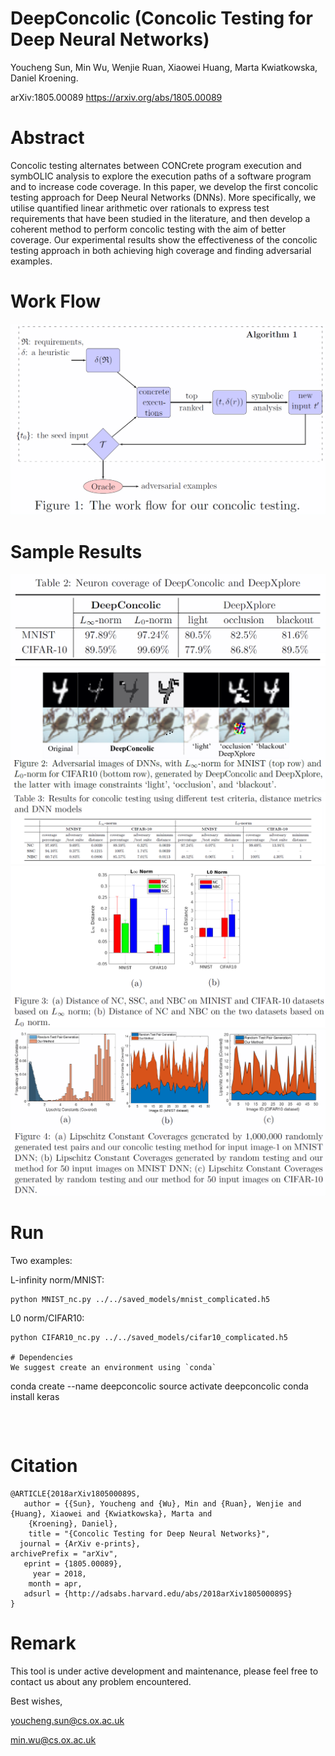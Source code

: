 # DeepConcolic (Concolic Testing for Deep Neural Networks)

Youcheng Sun, Min Wu, Wenjie Ruan, Xiaowei Huang, Marta Kwiatkowska, Daniel Kroening.

arXiv:1805.00089 https://arxiv.org/abs/1805.00089

# Abstract
Concolic testing alternates between CONCrete program execution and symbOLIC analysis to explore the execution paths of a software program and to increase code coverage. In this paper, we develop the first concolic testing approach for Deep Neural Networks (DNNs). More specifically, we utilise quantified linear arithmetic over rationals to express test requirements that have been studied in the literature, and then develop a coherent method to perform concolic testing with the aim of better coverage. Our experimental results show the effectiveness of the concolic testing approach in both achieving high coverage and finding adversarial examples.

# Work Flow
![alt text](PaperData/Work_Flow.png)

# Sample Results
![alt text](PaperData/Neuron_Coverage.png)
![alt text](PaperData/Adversarial_Examples.png)
![alt text](PaperData/Concolic_Testing_Results.png)
![alt text](PaperData/Distance_Comparison.png)
![alt text](PaperData/Lipschitz_Constant_Coverage.png)

# Run
Two examples:

L-infinity norm/MNIST:
```
python MNIST_nc.py ../../saved_models/mnist_complicated.h5
```

L0 norm/CIFAR10:
```
python CIFAR10_nc.py ../../saved_models/cifar10_complicated.h5

# Dependencies
We suggest create an environment using `conda`
```
conda create --name deepconcolic
source activate deepconcolic
conda install keras
```



```

# Citation

```
@ARTICLE{2018arXiv180500089S,
   author = {{Sun}, Youcheng and {Wu}, Min and {Ruan}, Wenjie and {Huang}, Xiaowei and {Kwiatkowska}, Marta and 
	{Kroening}, Daniel},
    title = "{Concolic Testing for Deep Neural Networks}",
  journal = {ArXiv e-prints},
archivePrefix = "arXiv",
   eprint = {1805.00089},
     year = 2018,
    month = apr,
   adsurl = {http://adsabs.harvard.edu/abs/2018arXiv180500089S}
}
```


# Remark
This tool is under active development and maintenance, please feel free to contact us about any problem encountered.

Best wishes,

youcheng.sun@cs.ox.ac.uk

min.wu@cs.ox.ac.uk

